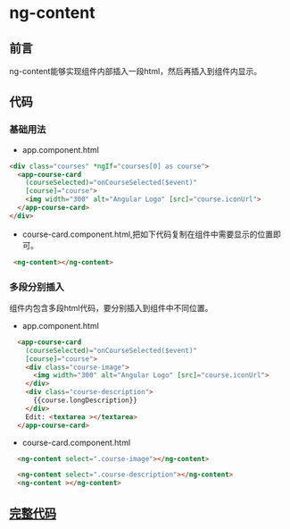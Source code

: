 # ng-content

## 前言

ng-content能够实现组件内部插入一段html，然后再插入到组件内显示。


## 代码

### 基础用法

* app.component.html

```html
<div class="courses" *ngIf="courses[0] as course">
  <app-course-card
    (courseSelected)="onCourseSelected($event)"
    [course]="course">
    <img width="300" alt="Angular Logo" [src]="course.iconUrl">
  </app-course-card>
</div>
```

* course-card.component.html,把如下代码复制在组件中需要显示的位置即可。

```html
 <ng-content></ng-content>
```

### 多段分别插入

组件内包含多段html代码，要分别插入到组件中不同位置。

* app.component.html  

```html
  <app-course-card
    (courseSelected)="onCourseSelected($event)"
    [course]="course">
    <div class="course-image">
      <img width="300" alt="Angular Logo" [src]="course.iconUrl">
    </div>
    <div class="course-description">
      {{course.longDescription}}
    </div>
    Edit: <textarea ></textarea>
  </app-course-card>
```

* course-card.component.html  


```html
  <ng-content select=".course-image"></ng-content>

  <ng-content select=".course-description"></ng-content>
  <ng-content ></ng-content>
```





## [完整代码](https://github.com/qiujiahong/angular-base-examples/tree/ng-content)
